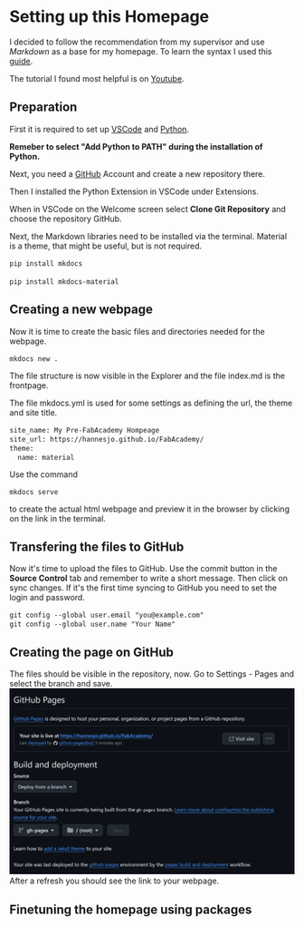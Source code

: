 # Setting up this Homepage

I decided to follow the recommendation from my supervisor and use *Markdown* as a base for my homepage. To learn the syntax I used this [guide](https://www.markdownguide.org/basic-syntax/). 

The tutorial I found most helpful is on [Youtube](https://www.youtube.com/watch?v=Q-YA_dA8C20).

## Preparation
First it is required to set up [VSCode](https://code.visualstudio.com/) and [Python](https://www.python.org/). 

**Remeber to select "Add Python to PATH" during the installation of Python.**

Next, you need a [GitHub](https://github.com) Account and create a new repository there. 

Then I installed the Python Extension in VSCode under Extensions.

When in VSCode on the Welcome screen select **Clone Git Repository** and choose the repository GitHub. 

Next, the Markdown libraries need to be installed via the terminal. Material is a theme, that might be useful, but is not required.

```
pip install mkdocs

pip install mkdocs-material
```
## Creating a new webpage
Now it is time to create the basic files and directories needed for the webpage. 
```
mkdocs new .
```
The file structure is now visible in the Explorer and the file index.md is the frontpage. 

The file mkdocs.yml is used for some settings as defining the url, the theme and site title. 
```
site_name: My Pre-FabAcademy Hompeage
site_url: https://hannesjo.github.io/FabAcademy/
theme:
  name: material
```
Use the command 
```
mkdocs serve
```
to create the actual html webpage and preview it in the browser by clicking on the link in the terminal. 

## Transfering the files to GitHub
Now it's time to upload the files to GitHub. Use the commit button in the **Source Control** tab and remember to write a short message. Then click on sync changes. If it's the first time syncing to GitHub you need to set the login and password. 
```
git config --global user.email "you@example.com"
git config --global user.name "Your Name"
```

## Creating the page on GitHub
The files should be visible in the repository, now. 
Go to Settings - Pages and select the branch and save. 
![Pages Settings](/docs/images/githug_pages.png)
After a refresh you should see the link to your webpage.

## Finetuning the homepage using packages

